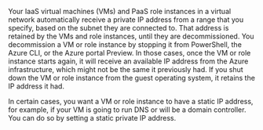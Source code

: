 Your IaaS virtual machines (VMs) and PaaS role instances in a virtual network automatically receive a private IP address from a range that you specify, based on the subnet they are connected to. That address is retained by the VMs and role instances, until they are decommissioned. You decommission a VM or role instance by stopping it from PowerShell, the Azure CLI, or the Azure portal Preview. In those cases, once the VM or role instance starts again, it will receive an available IP address from the Azure infrastructure, which might not be the same it previously had. If you shut down the VM or role instance from the guest operating system, it retains the IP address it had.  

In certain cases, you want a VM or role instance to have a static IP address, for example, if your VM is going to run DNS or will be a domain controller. You can do so by setting a static private IP address.

